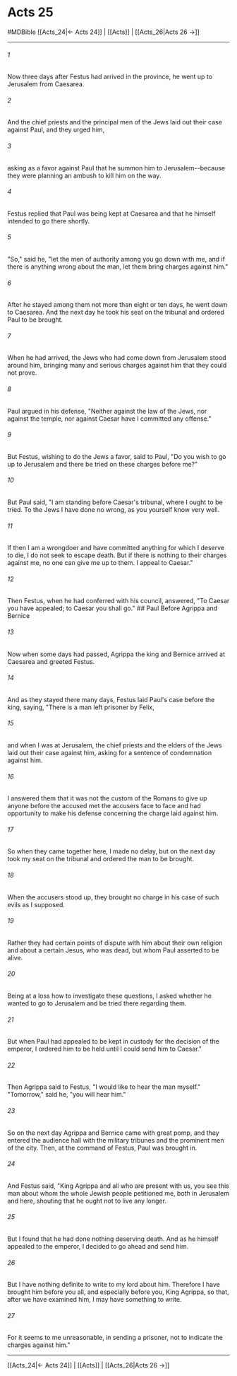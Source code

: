 # Acts 25
#MDBible
[[Acts_24|← Acts 24]] | [[Acts]] | [[Acts_26|Acts 26 →]]

***

###### 1 
Now three days after Festus had arrived in the province, he went up to Jerusalem from Caesarea. 

###### 2 
And the chief priests and the principal men of the Jews laid out their case against Paul, and they urged him, 

###### 3 
asking as a favor against Paul that he summon him to Jerusalem--because they were planning an ambush to kill him on the way. 

###### 4 
Festus replied that Paul was being kept at Caesarea and that he himself intended to go there shortly. 

###### 5 
"So," said he, "let the men of authority among you go down with me, and if there is anything wrong about the man, let them bring charges against him." 

###### 6 
After he stayed among them not more than eight or ten days, he went down to Caesarea. And the next day he took his seat on the tribunal and ordered Paul to be brought. 

###### 7 
When he had arrived, the Jews who had come down from Jerusalem stood around him, bringing many and serious charges against him that they could not prove. 

###### 8 
Paul argued in his defense, "Neither against the law of the Jews, nor against the temple, nor against Caesar have I committed any offense." 

###### 9 
But Festus, wishing to do the Jews a favor, said to Paul, "Do you wish to go up to Jerusalem and there be tried on these charges before me?" 

###### 10 
But Paul said, "I am standing before Caesar's tribunal, where I ought to be tried. To the Jews I have done no wrong, as you yourself know very well. 

###### 11 
If then I am a wrongdoer and have committed anything for which I deserve to die, I do not seek to escape death. But if there is nothing to their charges against me, no one can give me up to them. I appeal to Caesar." 

###### 12 
Then Festus, when he had conferred with his council, answered, "To Caesar you have appealed; to Caesar you shall go." ## Paul Before Agrippa and Bernice 

###### 13 
Now when some days had passed, Agrippa the king and Bernice arrived at Caesarea and greeted Festus. 

###### 14 
And as they stayed there many days, Festus laid Paul's case before the king, saying, "There is a man left prisoner by Felix, 

###### 15 
and when I was at Jerusalem, the chief priests and the elders of the Jews laid out their case against him, asking for a sentence of condemnation against him. 

###### 16 
I answered them that it was not the custom of the Romans to give up anyone before the accused met the accusers face to face and had opportunity to make his defense concerning the charge laid against him. 

###### 17 
So when they came together here, I made no delay, but on the next day took my seat on the tribunal and ordered the man to be brought. 

###### 18 
When the accusers stood up, they brought no charge in his case of such evils as I supposed. 

###### 19 
Rather they had certain points of dispute with him about their own religion and about a certain Jesus, who was dead, but whom Paul asserted to be alive. 

###### 20 
Being at a loss how to investigate these questions, I asked whether he wanted to go to Jerusalem and be tried there regarding them. 

###### 21 
But when Paul had appealed to be kept in custody for the decision of the emperor, I ordered him to be held until I could send him to Caesar." 

###### 22 
Then Agrippa said to Festus, "I would like to hear the man myself." "Tomorrow," said he, "you will hear him." 

###### 23 
So on the next day Agrippa and Bernice came with great pomp, and they entered the audience hall with the military tribunes and the prominent men of the city. Then, at the command of Festus, Paul was brought in. 

###### 24 
And Festus said, "King Agrippa and all who are present with us, you see this man about whom the whole Jewish people petitioned me, both in Jerusalem and here, shouting that he ought not to live any longer. 

###### 25 
But I found that he had done nothing deserving death. And as he himself appealed to the emperor, I decided to go ahead and send him. 

###### 26 
But I have nothing definite to write to my lord about him. Therefore I have brought him before you all, and especially before you, King Agrippa, so that, after we have examined him, I may have something to write. 

###### 27 
For it seems to me unreasonable, in sending a prisoner, not to indicate the charges against him." 

***

[[Acts_24|← Acts 24]] | [[Acts]] | [[Acts_26|Acts 26 →]]
